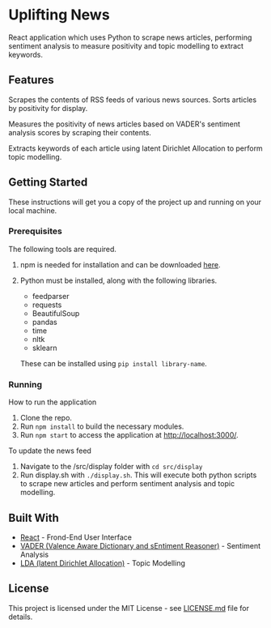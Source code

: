 # Uplifting News

React application which uses Python to scrape news articles, performing sentiment analysis to measure positivity and topic modelling to extract keywords.

## Features

Scrapes the contents of RSS feeds of various news sources. Sorts articles by positivity for display.

Measures the positivity of news articles based on VADER's sentiment analysis scores by scraping their contents.

Extracts keywords of each article using latent Dirichlet Allocation to perform topic modelling. 

## Getting Started

These instructions will get you a copy of the project up and running on your local machine.

### Prerequisites

The following tools are required.

1. npm is needed for installation and can be downloaded [here](https://nodejs.org/en/).

2. Python must be installed, along with the following libraries.
    * feedparser
    * requests
    * BeautifulSoup
    * pandas
    * time
    * nltk
    * sklearn

    These can be installed using ```pip install library-name```.

### Running

How to run the application

1. Clone the repo.
2. Run ```npm install``` to build the necessary modules.
3. Run ```npm start``` to access the application at [http://localhost:3000/](http://localhost:3000/).

To update the news feed

1. Navigate to the /src/display folder with ```cd src/display```
2. Run display.sh with ```./display.sh```. This will execute both python scripts to scrape new articles and perform sentiment analysis and topic modelling.

## Built With

* [React](https://reactjs.org/) - Frond-End User Interface
* [VADER (Valence Aware Dictionary and sEntiment Reasoner)](https://www.nltk.org/api/nltk.sentiment.html?highlight=vader#module-nltk.sentiment.vader) - Sentiment Analysis
* [LDA (latent Dirichlet Allocation)](https://scikit-learn.org/stable/modules/generated/sklearn.decomposition.LatentDirichletAllocation.html) - Topic Modelling

## License

This project is licensed under the MIT License - see [LICENSE.md](LICENSE.md) file for details.
